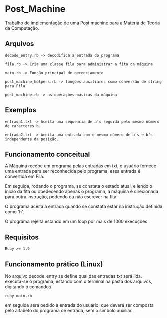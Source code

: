 # Post_Machine
Trabalho de implementação de uma Post machine para a Matéria de Teoria da Computação.

## Arquivos
    decode_entry.rb -> decodifica a entrada do programa

    fila.rb -> Cria uma classe fila para administrar a fita da máquina

    main.rb -> Função principal de gerenciamento

    post_machine_helpers.rb -> funções auxiliares como conversão de string para Fila

    post_machine.rb -> as operações básicas da máquina

## Exemplos
    entrada1.txt -> Aceita uma sequencia de a's seguida pelo mesmo número de caracteres b.

    entrada2.txt -> Aceita uma entrada com o mesmo número de a's e b's independente da posição.

## Funcionamento conceitual

A Máquina recebe um programa pelas entradas em txt, o usuário fornece uma entrada para ser reconhecida pelo programa, essa entrada é convertida em Fila.

Em seguida, rodando o programa, se constata o estado atual, e lendo o inicio da fita ou obedecendo apenas o programa, a máquina é direcionada para outra instrução, podendo ou não escrever na fita.

O programa aceita a entrada quando se constata estar na instrução definida como 'h'.

O programa rejeita estando em um loop por mais de 1000 execuções.

## Requisitos

    Ruby >= 1.9

## Funcionamento prático (Linux)

No arquivo decode_entry se define qual das entradas txt será lida.\
executa-se o programa, estando com o terminal na pasta dos arquivos, digitando o comando:\

    ruby main.rb

em seguida será pedido a entrada do usuário, que deverá ser composta pelo alfabeto do programa de entrada, sem o simbolo auxiliar.
